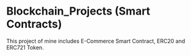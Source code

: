 # Blockchain_Projects (Smart Contracts)

This project of mine includes E-Commerce Smart Contract, ERC20 and ERC721 Token.

